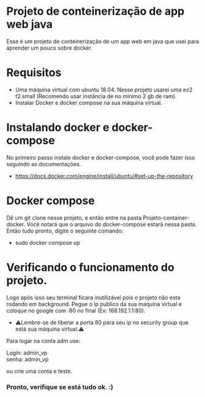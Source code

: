 # Projeto de conteinerização de app web java

Esse é um projeto de conteinerização de um app web em java que usei para aprender um pouco sobre docker.

# Requisitos
- Uma máquina virtual com ubuntu 18.04. Nesse projeto usarei uma ec2 t2.small (Recomendo usar instância de no mínimo 2 gb de ram).
- Instalar Docker e docker compose na sua máquina virtual.

# Instalando docker e docker-compose
No primeiro passo instale docker e docker-compose, você pode fazer isso seguindo as documentações.
- https://docs.docker.com/engine/install/ubuntu/#set-up-the-repository

# Docker compose
Dê um git clone nesse projeto, e então entre na pasta Projeto-container-docker. Você notará que o arquivo do docker-compose estará nessa pasta.
Então tudo pronto, digite o seguinte comando:
- sudo docker compose up

# Verificando o funcionamento do projeto.
Logo após isso seu terminal ficara inutilizável pois o projeto não esta rodando em background.
Pegue o ip publico da sua maquina virtual e coloque no google com :80 no final (Ex: 168.192.1.1:80).
- ⚠️Lembre-se de liberar a porta 80 para seu ip no security group que está sua máquina virtual.⚠ 

Para logar na conta adm use:

Login: admin_vp <br/>
senha: admin_vp

ou crie uma conta e teste.

### Pronto, verifique se está tudo ok. :)
